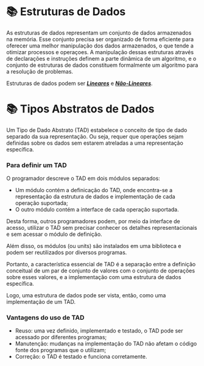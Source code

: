 # 📚 Estruturas de Dados
As estruturas de dados representam um conjunto de dados armazenados na memória. Esse conjunto precisa ser organizado de forma eficiente para oferecer uma melhor manipulação dos dados armazenados, o que tende a otimizar processos e operaçoes. A manipulação dessas estruturas através de declarações e instruções definem a parte dinâmica de um algoritmo, e o conjunto de estruturas de dados constituem formalmente um algoritmo para a resolução de problemas.

Estruturas de dados podem ser [***Lineares***](https://github.com/juliakonflanz/TiposAbstratosDados/tree/main/EstruturasDadosLineares) e [***Não-Lineares***](https://github.com/juliakonflanz/TiposAbstratosDados/tree/main/EstruturasDadosNaoLineares).

# 📚 Tipos Abstratos de Dados
Um Tipo de Dado Abstrato (TAD) estabelece o conceito de tipo de dado separado da sua representação. Ou seja, requer que operações sejam definidas sobre os dados sem estarem atreladas a uma representação específica.

### Para definir um TAD
O programador descreve o TAD em dois módulos separados:
- Um módulo contém a definicação do TAD, onde encontra-se a representação da estrutura de dados e implementação de cada operação suportada;
- O outro módulo contém a interface de cada operação suportada.

Desta forma, outros programadores podem, por meio da interface de acesso, utilizar o TAD sem precisar conhecer os detalhes representacionais e sem acessar o módulo de definição.

Além disso, os módulos (ou units) são instalados em uma biblioteca e podem ser reutilizados por diversos programas. 

Portanto, a característica essencial de TAD é a separação entre a definição conceitual de um par de conjunto de valores com o conjunto de operações sobre esses valores, e a implementação com uma estrutura de dados específica.

Logo, uma estrutura de dados pode ser vista, então, como uma implementação de um TAD.

### Vantagens do uso de TAD
- Reuso: uma vez definido, implementado e testado, o TAD pode ser acessado por diferentes programas;
- Manutenção: mudanças na implementação do TAD não afetam o código fonte dos programas que o utilizam;
- Correção: o TAD é testado e funciona corretamente.
